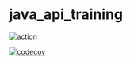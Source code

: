 # java_api_training

![action](https://github.com/Detenp/java_api_training/actions/workflows/.github/workflows/build.yml/badge.svg?event=push)

[![codecov](https://codecov.io/gh/Detenp/java_api_training/branch/main/graph/badge.svg?token=FZP5CVUQAV)](https://codecov.io/gh/Detenp/java_api_training)
